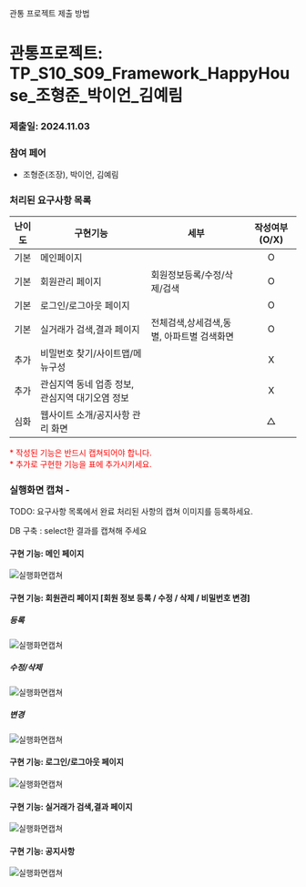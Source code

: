 관통 프로젝트 제출 방법

# 관통프로젝트: TP_S10_S09_Framework_HappyHouse_조형준_박이언_김예림 
### 제출일: 2024.11.03

### 참여 페어
- 조형준(조장), 박이언, 김예림

### 처리된 요구사항 목록
 
|난이도|구현기능|세부|작성여부(O/X)|
|:---:|---|---|:---:|
|기본|메인페이지||O|
|기본|회원관리 페이지|회원정보등록/수정/삭제/검색|O|
|기본|로그인/로그아웃 페이지||O|
|기본|실거래가 검색,결과 페이지|전체검색,상세검색,동별, 아파트별 검색화면|O|
|추가|비밀번호 찾기/사이트맵/메뉴구성||X|
|추가|관심지역 동네 업종 정보, 관심지역 대기오염 정보||X|
|심화|웹사이트 소개/공지사항 관리 화면||△|


 
<span style="color:red">
* 작성된 기능은 반드시 캡쳐되어야 합니다.<br>
* 추가로 구현한 기능을 표에 추가시키세요.
</span>

### 실행화면 캡쳐 -
TODO: 요구사항 목록에서 완료 처리된 사항의 캡쳐 이미지를 등록하세요.

DB 구축 : select한 결과를 캡쳐해 주세요

#### 구현 기능: 메인 페이지
![실행화면캡쳐](https://lab.ssafy.com/yerimin1999/tp_s10_s09_framework_happyhouse_CHJ_PYI_KYR/-/raw/master/img/main.PNG)

#### 구현 기능: 회원관리 페이지 [회원 정보 등록 / 수정 / 삭제 / 비밀번호 변경]
##### 등록
![실행화면캡쳐](https://lab.ssafy.com/yerimin1999/tp_s10_s09_framework_happyhouse_CHJ_PYI_KYR/-/raw/master/img/join.gif)
##### 수정/삭제
![실행화면캡쳐](https://lab.ssafy.com/yerimin1999/tp_s10_s09_framework_happyhouse_CHJ_PYI_KYR/-/raw/master/img/mypage_modify.gif)
##### 변경
![실행화면캡쳐](https://lab.ssafy.com/yerimin1999/tp_s10_s09_framework_happyhouse_CHJ_PYI_KYR/-/raw/master/img/password_modify.gif)

#### 구현 기능: 로그인/로그아웃 페이지
![실행화면캡쳐](https://lab.ssafy.com/yerimin1999/tp_s10_s09_framework_happyhouse_CHJ_PYI_KYR/-/raw/master/img/login_logout.gif)

#### 구현 기능: 실거래가 검색,결과 페이지
![실행화면캡쳐](https://lab.ssafy.com/yerimin1999/tp_s10_s09_framework_happyhouse_CHJ_PYI_KYR/-/raw/master/img/sales.gif)

#### 구현 기능: 공지사항
![실행화면캡쳐](https://lab.ssafy.com/yerimin1999/tp_s10_s09_framework_happyhouse_CHJ_PYI_KYR/-/raw/master/img/notice.gif)
